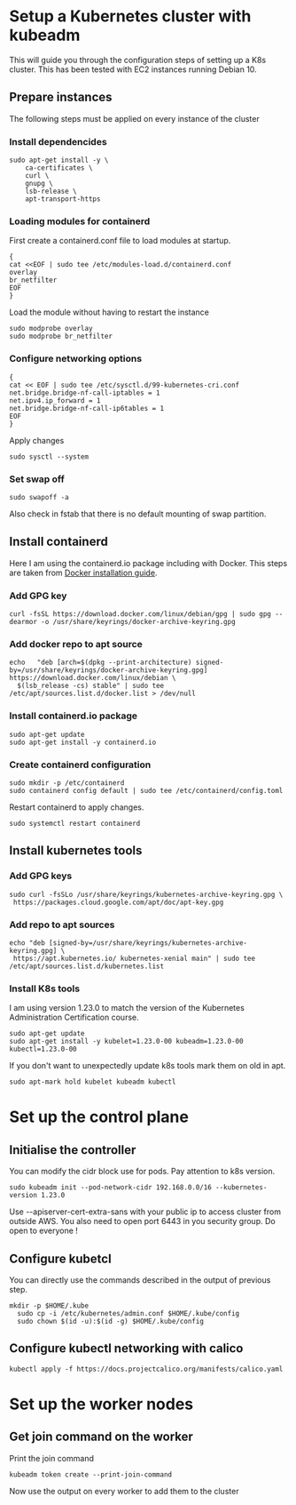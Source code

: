 # Setup a Kubernetes cluster with kubeadm

This will guide you through the configuration steps of setting up a K8s cluster.
This has been tested with EC2 instances running Debian 10.

## Prepare instances

The following steps must be applied on every instance of the cluster

### Install dependencides
```
sudo apt-get install -y \
    ca-certificates \
    curl \
    gnupg \
    lsb-release \
    apt-transport-https
```


### Loading modules for containerd

First create a containerd.conf file to load modules at startup.

```
{
cat <<EOF | sudo tee /etc/modules-load.d/containerd.conf
overlay
br_netfilter
EOF
}
```

Load the module without having to restart the instance
```
sudo modprobe overlay
sudo modprobe br_netfilter
```

### Configure networking options

```
{
cat << EOF | sudo tee /etc/sysctl.d/99-kubernetes-cri.conf
net.bridge.bridge-nf-call-iptables = 1
net.ipv4.ip_forward = 1
net.bridge.bridge-nf-call-ip6tables = 1
EOF
}
```
Apply changes
```
sudo sysctl --system
```


### Set swap off
```
sudo swapoff -a
```

Also check in fstab that there is no default mounting of swap partition.

## Install containerd

Here I am using the containerd.io package including with Docker.
This steps are taken from [Docker installation guide](https://docs.docker.com/engine/install/debian/).

### Add GPG key
```
curl -fsSL https://download.docker.com/linux/debian/gpg | sudo gpg --dearmor -o /usr/share/keyrings/docker-archive-keyring.gpg
```

### Add docker repo to apt source
```
echo   "deb [arch=$(dpkg --print-architecture) signed-by=/usr/share/keyrings/docker-archive-keyring.gpg] https://download.docker.com/linux/debian \
  $(lsb_release -cs) stable" | sudo tee /etc/apt/sources.list.d/docker.list > /dev/null
```

### Install containerd.io package
```
sudo apt-get update
sudo apt-get install -y containerd.io
```

### Create containerd configuration

```
sudo mkdir -p /etc/containerd
sudo containerd config default | sudo tee /etc/containerd/config.toml
```
Restart containerd to apply changes.
```
sudo systemctl restart containerd
```

## Install kubernetes tools

### Add GPG keys
```
sudo curl -fsSLo /usr/share/keyrings/kubernetes-archive-keyring.gpg \
 https://packages.cloud.google.com/apt/doc/apt-key.gpg
```

### Add repo to apt sources
```
echo "deb [signed-by=/usr/share/keyrings/kubernetes-archive-keyring.gpg] \
 https://apt.kubernetes.io/ kubernetes-xenial main" | sudo tee /etc/apt/sources.list.d/kubernetes.list
```

### Install K8s tools

I am using version 1.23.0 to match the version of the Kubernetes Administration
Certification course.

```
sudo apt-get update
sudo apt-get install -y kubelet=1.23.0-00 kubeadm=1.23.0-00 kubectl=1.23.0-00
```

If you don't want to unexpectedly update k8s tools mark them on old in apt.

```
sudo apt-mark hold kubelet kubeadm kubectl
```

# Set up the control plane

## Initialise the controller

You can modify the cidr block use for pods. Pay attention to k8s version.

```
sudo kubeadm init --pod-network-cidr 192.168.0.0/16 --kubernetes-version 1.23.0
```
Use --apiserver-cert-extra-sans with your public ip to access cluster from outside AWS.
You also need to open port 6443 in you security group. Do open to everyone !


## Configure kubetcl

You can directly use the commands described in the output of previous step.
```
mkdir -p $HOME/.kube
  sudo cp -i /etc/kubernetes/admin.conf $HOME/.kube/config
  sudo chown $(id -u):$(id -g) $HOME/.kube/config
```

## Configure kubectl networking with calico

```
kubectl apply -f https://docs.projectcalico.org/manifests/calico.yaml
```

# Set up the worker nodes

## Get join command on the worker

Print the join command
```
kubeadm token create --print-join-command
```

Now use the output on every worker to add them to the cluster
